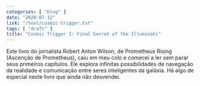 ```yaml
---
categories: [ "blog" ]
date: "2020-07-12"
link: "/text/cosmic-trigger.txt"
tags: [ "draft" ]
title: "Cosmic Trigger I: Final Secret of the Illuminati"
---
```

Este livro do jornalista Robert Anton Wilson, de Prometheus Rising (Ascenção de Prometheus), caiu em meu colo e comecei a ler sem parar seus primeiros capítulos. Ele explora infinitas possibilidades de navegação da realidade e comunicação entre seres inteligentes da galáxia. Há algo de especial neste livro que ainda não desvendei.
